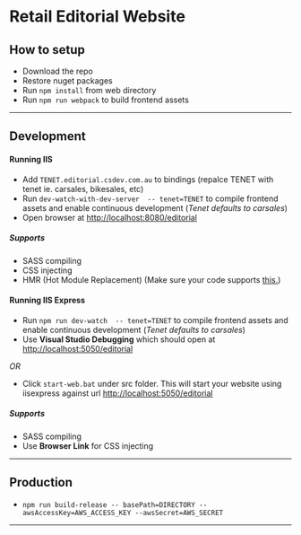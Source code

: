 # Retail Editorial Website

## How to setup

- Download the repo
- Restore nuget packages
- Run `npm install` from web directory
- Run `npm run webpack` to build frontend assets
___

## Development

#### Running IIS
- Add `TENET.editorial.csdev.com.au` to bindings (repalce TENET with tenet ie. carsales, bikesales, etc)
- Run `dev-watch-with-dev-server  -- tenet=TENET` to compile frontend assets and enable continuous development  (*Tenet defaults to carsales*)
- Open browser at [http://localhost:8080/editorial](http://localhost:8080/editorial)

##### Supports
- SASS compiling
- CSS injecting
- HMR (Hot Module Replacement) (Make sure your code supports [this.](https://webpack.github.io/docs/hot-module-replacement.html#api))

#### Running IIS Express
- Run `npm run dev-watch  -- tenet=TENET` to compile frontend assets and enable continuous development  (*Tenet defaults to carsales*)
- Use **Visual Studio Debugging** which should open at [http://localhost:5050/editorial](http://localhost:5050/editorial)


*OR*


- Click `start-web.bat` under src folder. This will start your website using iisexpress against url [http://localhost:5050/editorial](http://localhost:5050/editorial)

##### Supports
- SASS compiling
- Use **Browser Link** for CSS injecting


___


## Production

- `npm run build-release -- basePath=DIRECTORY --awsAccessKey=AWS_ACCESS_KEY --awsSecret=AWS_SECRET`
___
